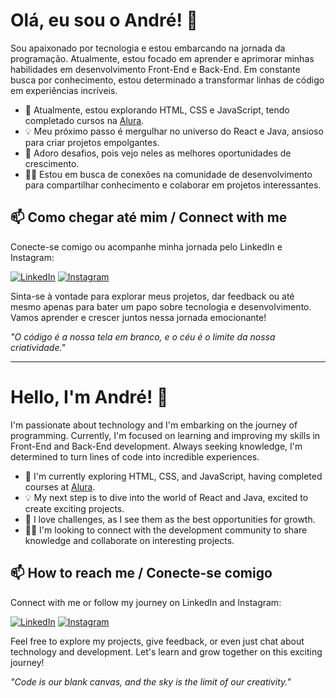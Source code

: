 # Olá, eu sou o André! 👋

Sou apaixonado por tecnologia e estou embarcando na jornada da programação. Atualmente, estou focado em aprender e aprimorar minhas habilidades em desenvolvimento Front-End e Back-End. Em constante busca por conhecimento, estou determinado a transformar linhas de código em experiências incríveis.

- 🌱 Atualmente, estou explorando HTML, CSS e JavaScript, tendo completado cursos na [Alura](https://www.alura.com.br/).
- 💡 Meu próximo passo é mergulhar no universo do React e Java, ansioso para criar projetos empolgantes.
- 🚀 Adoro desafios, pois vejo neles as melhores oportunidades de crescimento.
- 👯‍♂️ Estou em busca de conexões na comunidade de desenvolvimento para compartilhar conhecimento e colaborar em projetos interessantes.

## 📫 Como chegar até mim / Connect with me

Conecte-se comigo ou acompanhe minha jornada pelo LinkedIn e Instagram:

[![LinkedIn](https://img.shields.io/badge/LinkedIn-0077B5?style=for-the-badge&logo=linkedin&logoColor=white)](https://www.linkedin.com/in/andr%C3%A9-barbosa229/) 
[![Instagram](https://img.shields.io/badge/Instagram-E4405F?style=for-the-badge&logo=instagram&logoColor=white)](https://www.instagram.com/andrehenrique135/)

Sinta-se à vontade para explorar meus projetos, dar feedback ou até mesmo apenas para bater um papo sobre tecnologia e desenvolvimento. Vamos aprender e crescer juntos nessa jornada emocionante!

_"O código é a nossa tela em branco, e o céu é o limite da nossa criatividade."_


---
# Hello, I'm André! 👋

I'm passionate about technology and I'm embarking on the journey of programming. Currently, I'm focused on learning and improving my skills in Front-End and Back-End development. Always seeking knowledge, I'm determined to turn lines of code into incredible experiences.

- 🌱 I'm currently exploring HTML, CSS, and JavaScript, having completed courses at [Alura](https://www.alura.com.br/).
- 💡 My next step is to dive into the world of React and Java, excited to create exciting projects.
- 🚀 I love challenges, as I see them as the best opportunities for growth.
- 👯‍♂️ I'm looking to connect with the development community to share knowledge and collaborate on interesting projects.

## 📫 How to reach me / Conecte-se comigo

Connect with me or follow my journey on LinkedIn and Instagram:

[![LinkedIn](https://img.shields.io/badge/LinkedIn-0077B5?style=for-the-badge&logo=linkedin&logoColor=white)](https://www.linkedin.com/in/andr%C3%A9-barbosa229/) 
[![Instagram](https://img.shields.io/badge/Instagram-E4405F?style=for-the-badge&logo=instagram&logoColor=white)](https://www.instagram.com/andrehenrique135/)

Feel free to explore my projects, give feedback, or even just chat about technology and development. Let's learn and grow together on this exciting journey!

_"Code is our blank canvas, and the sky is the limit of our creativity."_
